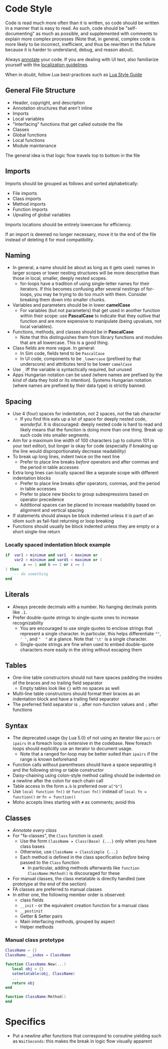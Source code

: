 # Code Style

Code is read much more often than it is written, so code should be written in a manner that is easy to read. As such, code should be "self-documenting" as much as possible, and supplemented with comments to explain more complex processes (Note that, in general, complex code is more likely to be incorrect, inefficient, and thus be rewritten in the future because it is harder to understand, debug, and reason about).

Always [annotate](annotation.md) your code. If you are dealing with UI text, also familiarize yourself with the [localization guidelines](loc/guidelines.md).

When in doubt, follow Lua best-practices such as [Lua Style Guide](http://lua-users.org/wiki/LuaStyleGuide)

## General File Structure

  - Header, copyright, and description
  - Annotation structures that aren't inline
  - Imports
  - Local variables
  - "Interfacing" functions that get called outside the file
  - Classes
  - Global functions
  - Local functions
  - Module maintenance

The general idea is that logic flow travels top to bottom in the file

## Imports

Imports should be grouped as follows and sorted alphabetically:
  - File imports
  - Class imports
  - Method imports
  - Function imports
  - Upvaling of global variables

Imports locations should be entirely lowercase for efficiency.

If an import is deemed no longer necessary, move it to the end of the file instead of deleting it for mod compatibility.

## Naming

  - In general, a name should be about as long as it gets used: names in larger scopes or lower nesting structures will be more descriptive than those in local, smaller, deeply nested scopes.
    - for-loops have a tradition of using single-letter names for their iterators. If this becomes confusing after several nestings of for-loops, you may be trying to do too much with them. Consider breaking them down into smaller chunks.
  - Variables and parameters should be in lower **camelCase**
    - For variables (but not parameters) that get used in another function within their scope: use **PascalCase** to indicate that they outlive that function and are more expensive to manipulate (being upvalues, not local variables).
  - Functions, methods, and classes should be in **PascalCase**
    - Note that this distinguishes them from library functions and modules that are all lowercase. This is a good thing.
  - Class fields are more vague. In general:
    - In Sim code, fields tend to be `PascalCase`
    - In UI code, components to be `_lowercase` (prefixed by that underscore) and attributes tend to be lower `camelCase` 
  - Use `_` iff the variable is syntactically required, but unused
  - Apps Hungarian notation can be used (where names are prefixed by the *kind* of data they hold or its intention). Systems Hungarian notation (where names are prefixed by their data type) is strictly banned.

## Spacing

  - Use 4 (four) spaces for indentation, *not* 2 spaces, *not* the tab character
    - If you find this eats up a lot of space for deeply nested code, *wonderful*. It is discouraged: deeply nested code is hard to read and likely means that the function is doing more than one thing. Break up such code into smaller segments.
  - Aim for a maximum line width of 100 characters (up to column 101 in your text editor), but longer is okay for code (especially if breaking up the line would disproportionately decrease readability)
  - To break up long lines, indent twice on the next line
    - Prefer to place line breaks *before* operators and after commas and the period in table accesses
  - Extra long lines can locally spaced like a separate scope with different indentation blocks
    - Prefer to place line breaks *after* operators, commas, and the period in table accesses
    - Prefer to place new blocks to group subexpressions based on operator precedence
    - Additional spaces can be placed to increase readability based on alignment and vertical spacing 
  - If statements should always be block indented unless it is part of an idiom such as fail-fast returning or loop breaking
  - Functions should usually be block indented unless they are empty or a short single-line return

### Locally spaced indentation block example
```lua
if  var1 > minimum and var1  < maximum or
    var2 > minimum and var45 < maximum or (
        a == 1 and b == 2 or c == 3
) then
    -- do something
end
```

## Literals

  - Always precede decimals with a number. No hanging decimals points like `.1`.
  - Prefer double-quote strings to single-quote ones to increase recognizability
    - You are encouraged to use single quotes to enclose strings that represent a single character. In particular, this helps differentiate `""`, `' '`, and `"  "` at a glance. Note that `'\t'` is a single character.
    - Single-quote strings are fine when used to embed double-quote characters more easily in the string without escaping them

## Tables

  - One-line table constructors should not have spaces padding the insides of the braces and no trailing field separator
    - Empty tables look like `{}` with no spaces as well
  - Multi-line table constructors should format their braces as an indentation block and have a trailing field separator
  - The preferred field separator is `,` after non-function values and `;` after functions

## Syntax

  - The deprecated usage (by Lua 5.0) of not using an iterator like `pairs` or `ipairs` in a foreach loop is extensive in the codebase. New foreach loops should explicitly use an iterator to document usage.
    - Note that a ranged for-loop may be better suited than `ipairs` if the range is known beforehand
  - Function calls without parentheses should have a space separating it and the following string or table constructor
  - Daisy-chaining using colon-style method calling should be indented on a newline after the colon for each chain call
  - Table access in the form `a.b` is preferred over `a["b"]`
  - Use `local function fn()` or `function fn()` instead of `local fn = function()` or `fn = function()`
  - Moho accepts lines starting with `#` as comments; avoid this

## Classes

  - *Annotate every class*
  - For "fa-classes", the `Class` function is used:
    - Use the form `ClassName = Class(Base) {...}` only when you have class bases
    - Otherwise, use `ClassName = ClassSimple {...}`
    - Each method is defined in the class specification *before* being passed to the `Class` function
      - In particular, adding methods afterwards like `function ClassName:Method()` is discouraged for these 
  - For manual classes, the class metatable is directly handled (see prototype at the end of the section)
  - FA classes are preferred to manual classes
  - In either one, the following member order is observed:
    - class fields
    - `__init` - or the equivalent creation function for a manual class
    - `__postinit`
    - Getter & Setter pairs
    - Main interfacing methods, grouped by aspect
    - Helper methods

### Manual class prototype
```lua
ClassName = {}
ClassName.__index = ClassName

function ClassName.New(...)
   local obj = {}
   setmetatable(obj, ClassName)
   ...
   return obj
end

function ClassName:Method()
end
```

# Specifics

  - Put a newline after functions that correspond to coroutine yielding such as `WaitSeconds`: this makes the break in logic flow visually apparent
